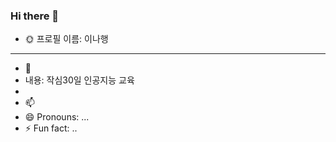### Hi there 👋

- 🌞 프로필
이름: 이나행
---------------------
- 🌱 
- 내용: 작심30일 인공지능 교육
- 
- 📫 
- 😄 Pronouns: ...
- ⚡ Fun fact: ..
